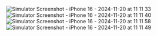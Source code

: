 ![Simulator Screenshot - iPhone 16 - 2024-11-20 at 11 11 33](https://github.com/user-attachments/assets/18c855da-a11c-434f-85ab-86b11a42d675)
![Simulator Screenshot - iPhone 16 - 2024-11-20 at 11 11 40](https://github.com/user-attachments/assets/76a8d379-83fc-46e8-9d79-f45dccd5b26b)
![Simulator Screenshot - iPhone 16 - 2024-11-20 at 11 11 58](https://github.com/user-attachments/assets/60e8e7bc-bfb6-4dc3-a673-a93426d45957)
![Simulator Screenshot - iPhone 16 - 2024-11-20 at 11 11 49](https://github.com/user-attachments/assets/eee01636-8ba8-419c-a4e9-8e4eb7d49bd7)
